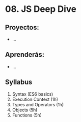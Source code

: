 # 08. JS Deep Dive

## Proyectos:

* ...

## Aprenderás:

* ...

## Syllabus

1. Syntax (ES6 basics)
2. Execution Context (1h)
3. Types and Operators (1h)
4. Objects (5h)
5. Functions (5h)
